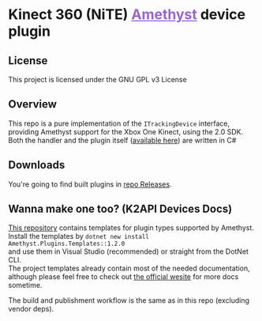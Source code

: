 <h1 dir=auto>
<b>Kinect 360 (NiTE)</b>
<a style="color:#9966cc;" href="https://github.com/KinectToVR/Amethyst">Amethyst</a>
<text>device plugin</text>
</h1>

## **License**
This project is licensed under the GNU GPL v3 License 

## **Overview**
This repo is a pure implementation of the `ITrackingDevice` interface,  
providing Amethyst support for the Xbox One Kinect, using the 2.0 SDK.  
Both the handler and the plugin itself ([available here](https://github.com/KinectToVR/plugin_KinectOne/tree/main/plugin_KinectOne)) are written in C#

## **Downloads**
You're going to find built plugins in [repo Releases](https://github.com/KinectToVR/plugin_KinectOne/releases/latest).

## **Wanna make one too? (K2API Devices Docs)**
[This repository](https://github.com/KinectToVR/Amethyst.Plugins.Templates) contains templates for plugin types supported by Amethyst.<br>
Install the templates by `dotnet new install Amethyst.Plugins.Templates::1.2.0`  
and use them in Visual Studio (recommended) or straight from the DotNet CLI.  
The project templates already contain most of the needed documentation,  
although please feel free to check out [the official wesite](https://docs.k2vr.tech/) for more docs sometime.

The build and publishment workflow is the same as in this repo (excluding vendor deps).  